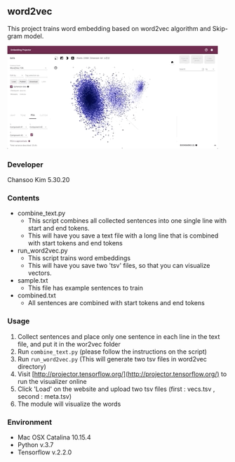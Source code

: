 ## word2vec

This project trains word embedding based on word2vec algorithm and Skip-gram model.


![](images/word2vec.gif)


### Developer

Chansoo Kim
5.30.20

### Contents

- combine_text.py
    - This script combines all collected sentences into one single line with start and end tokens.
    - This will have you save a text file with a long line that is combined with start tokens and end tokens
- run_word2vec.py
    - This script trains word embeddings
    - This will have you save two 'tsv' files, so that you can visualize vectors.
- sample.txt
    -  This file has example sentences to train
- combined.txt
    - All sentences  are combined with start tokens and end tokens

### Usage

 1. Collect sentences and place only one sentence in each line in the text file, and put it in the wor2vec folder
 2. Run `combine_text.py` (please follow the instructions on the script)
 3. Run `run_word2vec.py` (This will generate two tsv files in word2vec directory)
 4. Visit [http://projector.tensorflow.org/](http://projector.tensorflow.org/) to run the visualizer online
 5. Click 'Load' on the website and upload two tsv files (first : vecs.tsv , second : meta.tsv)
 6. The module will visualize the words
 
### Environment

- Mac OSX Catalina 10.15.4
- Python v.3.7
- Tensorflow v.2.2.0
